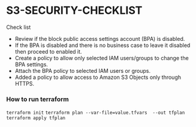 # S3-SECURITY-CHECKLIST



Check list 

- Review if the block public access settings account (BPA) is disabled.
- If the BPA is disabled and there is no business case to leave it disabled then proceed to enabled it.
- Create a policy to allow only selected IAM users/groups to change the BPA settings.
- Attach the BPA policy to selected IAM users or groups.
- Added a policy to allow access to Amazon S3 Objects only through HTTPS.



### How to run terraform

```terraform init```
```terraform plan --var-file=value.tfvars  --out tfplan```
```terraform apply tfplan```
